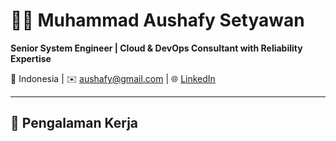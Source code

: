 # 👨‍💻 Muhammad Aushafy Setyawan

**Senior System Engineer | Cloud & DevOps Consultant with Reliability Expertise**

📍 Indonesia | ✉️ aushafy@gmail.com | 🌐 [LinkedIn](https://linkedin.com/in/aushafy)

---

## 💼 Pengalaman Kerja

